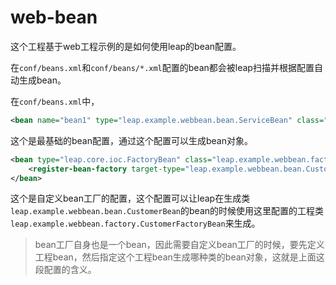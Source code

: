 # web-bean

这个工程基于web工程示例的是如何使用leap的bean配置。

在`conf/beans.xml`和`conf/beans/*.xml`配置的bean都会被leap扫描并根据配置自动生成bean。

在`conf/beans.xml`中，

```xml
<bean name="bean1" type="leap.example.webbean.bean.ServiceBean" class="leap.example.webbean.bean.ServiceBean1"></bean>
```

这个是最基础的bean配置，通过这个配置可以生成bean对象。

```xml
<bean type="leap.core.ioc.FactoryBean" class="leap.example.webbean.factory.CustomerFactoryBean">
    <register-bean-factory target-type="leap.example.webbean.bean.CustomerBean"/>
</bean>
```

这个是自定义bean工厂的配置，这个配置可以让leap在生成类`leap.example.webbean.bean.CustomerBean`的bean的时候使用这里配置的工程类`leap.example.webbean.factory.CustomerFactoryBean`来生成。

> bean工厂自身也是一个bean，因此需要自定义bean工厂的时候，要先定义工程bean，然后指定这个工程bean生成哪种类的bean对象，这就是上面这段配置的含义。